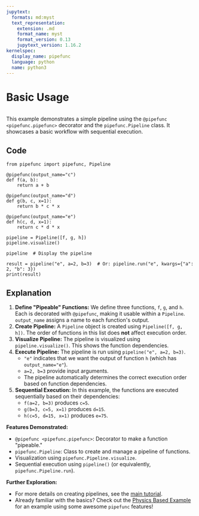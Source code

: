 ```yaml
---
jupytext:
  formats: md:myst
  text_representation:
    extension: .md
    format_name: myst
    format_version: 0.13
    jupytext_version: 1.16.2
kernelspec:
  display_name: pipefunc
  language: python
  name: python3
---
```


# Basic Usage

```{try-notebook}
```

This example demonstrates a simple pipeline using the `@pipefunc <pipefunc.pipefunc>` decorator and the ``pipefunc.Pipeline`` class. It showcases a basic workflow with sequential execution.

## Code

```{code-cell} ipython3
from pipefunc import pipefunc, Pipeline

@pipefunc(output_name="c")
def f(a, b):
    return a + b

@pipefunc(output_name="d")
def g(b, c, x=1):
    return b * c * x

@pipefunc(output_name="e")
def h(c, d, x=1):
    return c * d * x

pipeline = Pipeline([f, g, h])
pipeline.visualize()
```

```{code-cell} ipython3
pipeline  # Display the pipeline
```

```{code-cell} ipython3
result = pipeline("e", a=2, b=3)  # Or: pipeline.run("e", kwargs={"a": 2, "b": 3})
print(result)
```

## Explanation

1. **Define "Pipeable" Functions:** We define three functions, `f`, `g`, and `h`. Each is decorated with `@pipefunc`, making it usable within a `Pipeline`. `output_name` assigns a name to each function's output.
2. **Create Pipeline:** A `Pipeline` object is created using `Pipeline([f, g, h])`. The order of functions in this list does **not** affect execution order.
3. **Visualize Pipeline:** The pipeline is visualized using `pipeline.visualize()`. This shows the function dependencies.
4. **Execute Pipeline:** The pipeline is run using `pipeline("e", a=2, b=3)`.
   - `"e"` indicates that we want the output of function `h` (which has `output_name="e"`).
   - `a=2, b=3` provide input arguments.
   - The pipeline automatically determines the correct execution order based on function dependencies.
5. **Sequential Execution:** In this example, the functions are executed sequentially based on their dependencies:
   - `f(a=2, b=3)` produces `c=5`.
   - `g(b=3, c=5, x=1)` produces `d=15`.
   - `h(c=5, d=15, x=1)` produces `e=75`.

**Features Demonstrated:**

- `@pipefunc <pipefunc.pipefunc>`: Decorator to make a function "pipeable."
- ``pipefunc.Pipeline``: Class to create and manage a pipeline of functions.
- Visualization using ``pipefunc.Pipeline.visualize``.
- Sequential execution using `pipeline()` (or equivalently, ``pipefunc.Pipeline.run``).

**Further Exploration:**

- For more details on creating pipelines, see the [main tutorial](../tutorial.md).
- Already familiar with the basics? Check out the [Physics Based Example](./physics-simulation.md) for an example using some awesome `pipefunc` features!
